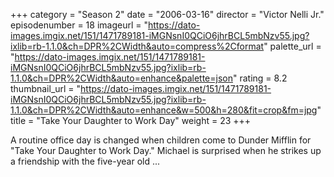+++
category = "Season 2"
date = "2006-03-16"
director = "Victor Nelli Jr."
episodenumber = 18
imageurl = "https://dato-images.imgix.net/151/1471789181-iMGNsnI0QCiO6jhrBCL5mbNzv55.jpg?ixlib=rb-1.1.0&ch=DPR%2CWidth&auto=compress%2Cformat"
palette_url = "https://dato-images.imgix.net/151/1471789181-iMGNsnI0QCiO6jhrBCL5mbNzv55.jpg?ixlib=rb-1.1.0&ch=DPR%2CWidth&auto=enhance&palette=json"
rating = 8.2
thumbnail_url = "https://dato-images.imgix.net/151/1471789181-iMGNsnI0QCiO6jhrBCL5mbNzv55.jpg?ixlib=rb-1.1.0&ch=DPR%2CWidth&auto=enhance&w=500&h=280&fit=crop&fm=jpg"
title = "Take Your Daughter to Work Day"
weight = 23
+++

A routine office day is changed when children come to Dunder Mifflin for "Take Your Daughter to Work Day." Michael is surprised when he strikes up a friendship with the five-year old ...